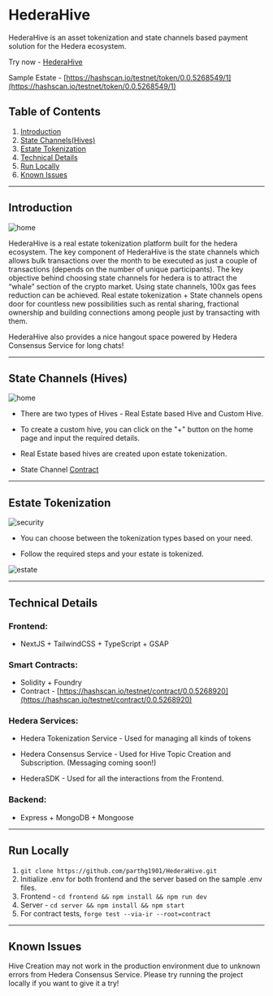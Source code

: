 # HederaHive
HederaHive is an asset tokenization and state channels based payment solution for the Hedera ecosystem.

Try now - [HederaHive](https://www.hederahive.tech/)

Sample Estate - [https://hashscan.io/testnet/token/0.0.5268549/1](https://hashscan.io/testnet/token/0.0.5268549/1)

## Table of Contents
1. [Introduction](#introduction)
2. [State Channels(Hives)](#state-channels)
3. [Estate Tokenization](#estate-tokenization)
4. [Technical Details](#technical-details)
5. [Run Locally](#run-locally)
6. [Known Issues](#known-issues)

---


## Introduction

![home](https://rose-melodic-felidae-510.mypinata.cloud/ipfs/QmRxE14TvV1EiLy3KVQkfh4Kw4BEUc2RYPBPi23BcRZd9X)

HederaHive is a real estate tokenization platform built for the hedera ecosystem. The key component of HederaHive is the state channels which allows bulk transactions over the month to be executed as just a couple of transactions (depends on the number of unique participants). The key objective behind choosing state channels for hedera is to attract the “whale” section of the crypto market. Using state channels, 100x gas fees reduction can be achieved. Real estate tokenization + State channels opens door for countless new possibilities such as rental sharing, fractional ownership and building connections among people just by transacting with them. 

HederaHive also provides a nice hangout space powered by Hedera Consensus Service for long chats!

---

## State Channels (Hives)

![home](https://rose-melodic-felidae-510.mypinata.cloud/ipfs/QmQbYVZj6RbyAGYzQRSxsvYLkdqEWJfqUPLp5N6VoUUomK)

- There are two types of Hives - Real Estate based Hive and Custom Hive.

- To create a custom hive, you can click on the "+" button on the home page and input the required details.

- Real Estate based hives are created upon estate tokenization.

- State Channel [Contract](https://github.com/parthg1901/HederaHive/blob/main/contracts/src/MultiPartyStateChannel.sol)

---

## Estate Tokenization

![security](https://rose-melodic-felidae-510.mypinata.cloud/ipfs/QmNdvxjRupSDPVqtegkcgXh6By7SfQWDL7Py3hMtCNU91u)

- You can choose between the tokenization types based on your need.

- Follow the required steps and your estate is tokenized.

![estate](https://rose-melodic-felidae-510.mypinata.cloud/ipfs/QmaKRfpvmGT25XSa64QagwqwcVCG4Sa1mhzYCJHQKFqR9W)

---

## Technical Details

### Frontend:
- NextJS + TailwindCSS + TypeScript + GSAP

### Smart Contracts:
- Solidity + Foundry
- Contract -  [https://hashscan.io/testnet/contract/0.0.5268920](https://hashscan.io/testnet/contract/0.0.5268920)

### Hedera Services:
- Hedera Tokenization Service - Used for managing all kinds of tokens

- Hedera Consensus Service - Used for Hive Topic Creation and Subscription. (Messaging coming soon!)

- HederaSDK - Used for all the interactions from the Frontend.

### Backend:
- Express + MongoDB + Mongoose

---

## Run Locally
1. ```git clone https://github.com/parthg1901/HederaHive.git```
2. Initialize .env for both frontend and the server based on the sample .env files.
3. Frontend - ```cd frontend && npm install && npm run dev```
4. Server - ```cd server && npm install && npm start```
5. For contract tests, ```forge test --via-ir --root=contract```
---

## Known Issues

Hive Creation may not work in the production environment due to unknown errors from Hedera Consensus Service. Please try running the project locally if you want to give it a try!
